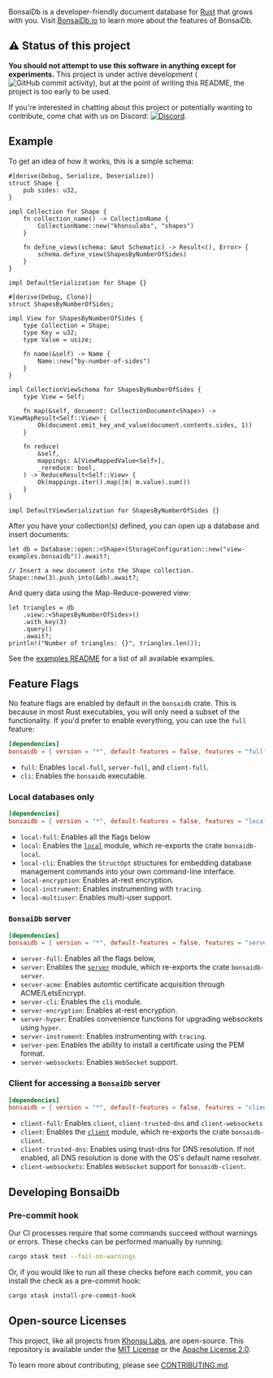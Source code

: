 BonsaiDb is a developer-friendly document database for [Rust](https://rust-lang.org) that grows with you. Visit [BonsaiDb.io](https://bonsaidb.io/about) to learn more about the features of BonsaiDb.

## ⚠️ Status of this project

**You should not attempt to use this software in anything except for experiments.** This project is under active development (![GitHub commit activity](https://img.shields.io/github/commit-activity/m/khonsulabs/bonsaidb)), but at the point of writing this README, the project is too early to be used.

If you're interested in chatting about this project or potentially wanting to contribute, come chat with us on Discord: [![Discord](https://img.shields.io/discord/578968877866811403)](https://discord.khonsulabs.com/).

## Example

To get an idea of how it works, this is a simple schema:

```rust,ignore
#[derive(Debug, Serialize, Deserialize)]
struct Shape {
    pub sides: u32,
}

impl Collection for Shape {
    fn collection_name() -> CollectionName {
        CollectionName::new("khonsulabs", "shapes")
    }

    fn define_views(schema: &mut Schematic) -> Result<(), Error> {
        schema.define_view(ShapesByNumberOfSides)
    }
}

impl DefaultSerialization for Shape {}

#[derive(Debug, Clone)]
struct ShapesByNumberOfSides;

impl View for ShapesByNumberOfSides {
    type Collection = Shape;
    type Key = u32;
    type Value = usize;

    fn name(&self) -> Name {
        Name::new("by-number-of-sides")
    }
}

impl CollectionViewSchema for ShapesByNumberOfSides {
    type View = Self;

    fn map(&self, document: CollectionDocument<Shape>) -> ViewMapResult<Self::View> {
        Ok(document.emit_key_and_value(document.contents.sides, 1))
    }

    fn reduce(
        &self,
        mappings: &[ViewMappedValue<Self>],
        _rereduce: bool,
    ) -> ReduceResult<Self::View> {
        Ok(mappings.iter().map(|m| m.value).sum())
    }
}

impl DefaultViewSerialization for ShapesByNumberOfSides {}
```

After you have your collection(s) defined, you can open up a database and insert documents:

```rust,ignore
let db = Database::open::<Shape>(StorageConfiguration::new("view-examples.bonsaidb")).await?;

// Insert a new document into the Shape collection.
Shape::new(3).push_into(&db).await?;
```

And query data using the Map-Reduce-powered view:

```rust,ignore
let triangles = db
    .view::<ShapesByNumberOfSides>()
    .with_key(3)
    .query()
    .await?;
println!("Number of triangles: {}", triangles.len());
```

See the [examples README](https://github.com/khonsulabs/bonsaidb/blob/main/examples/README.md) for a list of all available examples.

## Feature Flags

No feature flags are enabled by default in the `bonsaidb` crate. This is
because in most Rust executables, you will only need a subset of the
functionality. If you'd prefer to enable everything, you can use the `full`
feature:

```toml
[dependencies]
bonsaidb = { version = "*", default-features = false, features = "full" }
```

- `full`: Enables `local-full`, `server-full`, and `client-full`.
- `cli`: Enables the `bonsaidb` executable.

### Local databases only

```toml
[dependencies]
bonsaidb = { version = "*", default-features = false, features = "local-full" }
```

- `local-full`: Enables all the flags below
- `local`: Enables the [`local`](https://dev.bonsaidb.io/main/bonsaidb/local/) module, which re-exports the crate
  `bonsaidb-local`.
- `local-cli`: Enables the `StructOpt` structures for embedding database
  management commands into your own command-line interface.
- `local-encryption`: Enables at-rest encryption.
- `local-instrument`: Enables instrumenting with `tracing`.
- `local-multiuser`: Enables multi-user support.

### `BonsaiDb` server

```toml
[dependencies]
bonsaidb = { version = "*", default-features = false, features = "server-full" }
```

- `server-full`: Enables all the flags below,
- `server`: Enables the [`server`](https://dev.bonsaidb.io/main/bonsaidb/server/) module, which re-exports the crate
  `bonsaidb-server`.
- `server-acme`: Enables automtic certificate acquisition through ACME/LetsEncrypt.
- `server-cli`: Enables the `cli` module.
- `server-encryption`: Enables at-rest encryption.
- `server-hyper`: Enables convenience functions for upgrading websockets using `hyper`.
- `server-instrument`: Enables instrumenting with `tracing`.
- `server-pem`: Enables the ability to install a certificate using the PEM format.
- `server-websockets`: Enables `WebSocket` support.

### Client for accessing a `BonsaiDb` server

```toml
[dependencies]
bonsaidb = { version = "*", default-features = false, features = "client-full" }
```

- `client-full`: Enables `client`, `client-trusted-dns` and `client-websockets`
- `client`: Enables the [`client`](https://dev.bonsaidb.io/main/bonsaidb/client/) module, which re-exports the crate
  `bonsaidb-client`.
- `client-trusted-dns`: Enables using trust-dns for DNS resolution. If not
  enabled, all DNS resolution is done with the OS's default name resolver.
- `client-websockets`: Enables `WebSocket` support for `bonsaidb-client`.

## Developing BonsaiDb

### Pre-commit hook

Our CI processes require that some commands succeed without warnings or errors. These checks can be performed manually by running:

```bash
cargo xtask test --fail-on-warnings
```

Or, if you would like to run all these checks before each commit, you can install the check as a pre-commit hook:

```bash
cargo xtask install-pre-commit-hook
```

## Open-source Licenses

This project, like all projects from [Khonsu Labs](https://khonsulabs.com/), are
open-source. This repository is available under the [MIT License](./LICENSE-MIT)
or the [Apache License 2.0](./LICENSE-APACHE).

To learn more about contributing, please see [CONTRIBUTING.md](./CONTRIBUTING.md).

